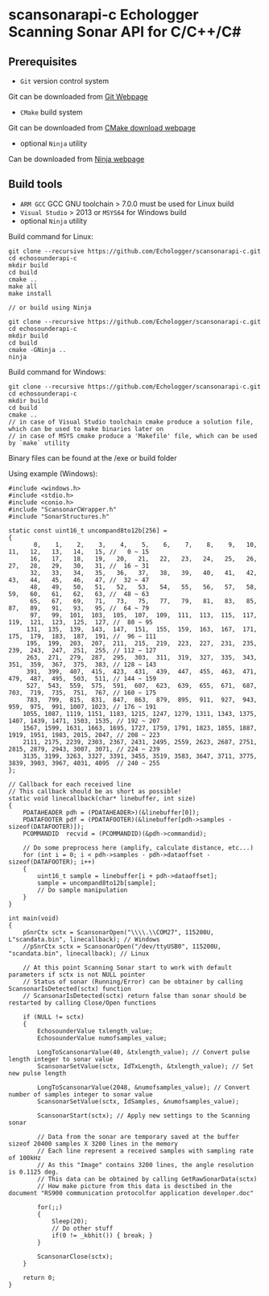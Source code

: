 # scansonarapi-c Echologger Scanning Sonar API for C/C++/C\#

## Prerequisites

- `Git` version control system

Git can be downloaded from [Git Webpage](https://git-scm.com/downloads)

- `CMake` build system

Git can be downloaded from [CMake download webpage](https://cmake.org/download/)

- optional `Ninja` utility

Can be downloaded from [Ninja webpage](https://ninja-build.org/)

## Build tools

- `ARM GCC` GCC GNU toolchain > 7.0.0 must be used for Linux build
- `Visual Studio` > 2013 or `MSYS64` for Windows build
- optional `Ninja` utility

Build command for Linux:

    git clone --recursive https://github.com/Echologger/scansonarapi-c.git
    cd echosounderapi-c
    mkdir build
    cd build
    cmake ..
    make all
    make install

    // or build using Ninja
    
    git clone --recursive https://github.com/Echologger/scansonarapi-c.git
    cd echosounderapi-c
    mkdir build
    cd build
    cmake -GNinja ..
    ninja    

Build command for Windows:

    git clone --recursive https://github.com/Echologger/scansonarapi-c.git
    cd echosounderapi-c
    mkdir build
    cd build
    cmake ..
    // in case of Visual Studio toolchain cmake produce a solution file, which can be used to make binaries later on
    // in case of MSYS cmake produce a 'Makefile' file, which can be used by `make` utility

Binary files can be found at the /exe or build folder

Using example (Windows):

    #include <windows.h>
    #include <stdio.h>
    #include <conio.h>
    #include "ScansonarCWrapper.h"
    #include "SonarStructures.h"

    static const uint16_t uncompand8to12b[256] =
    {
           0,    1,    2,    3,    4,    5,    6,    7,    8,    9,   10,   11,   12,   13,   14,   15, //   0 ~ 15
          16,   17,   18,   19,   20,   21,   22,   23,   24,   25,   26,   27,   28,   29,   30,   31, //  16 ~ 31
          32,   33,   34,   35,   36,   37,   38,   39,   40,   41,   42,   43,   44,   45,   46,   47, //  32 ~ 47
          48,   49,   50,   51,   52,   53,   54,   55,   56,   57,   58,   59,   60,   61,   62,   63, //  48 ~ 63
          65,   67,   69,   71,   73,   75,   77,   79,   81,   83,   85,   87,   89,   91,   93,   95, //  64 ~ 79
          97,   99,  101,  103,  105,  107,  109,  111,  113,  115,  117,  119,  121,  123,  125,  127, //  80 ~ 95
         131,  135,  139,  143,  147,  151,  155,  159,  163,  167,  171,  175,  179,  183,  187,  191, //  96 ~ 111
         195,  199,  203,  207,  211,  215,  219,  223,  227,  231,  235,  239,  243,  247,  251,  255, // 112 ~ 127
         263,  271,  279,  287,  295,  303,  311,  319,  327,  335,  343,  351,  359,  367,  375,  383, // 128 ~ 143
         391,  399,  407,  415,  423,  431,  439,  447,  455,  463,  471,  479,  487,  495,  503,  511, // 144 ~ 159
         527,  543,  559,  575,  591,  607,  623,  639,  655,  671,  687,  703,  719,  735,  751,  767, // 160 ~ 175
         783,  799,  815,  831,  847,  863,  879,  895,  911,  927,  943,  959,  975,  991, 1007, 1023, // 176 ~ 191
        1055, 1087, 1119, 1151, 1183, 1215, 1247, 1279, 1311, 1343, 1375, 1407, 1439, 1471, 1503, 1535, // 192 ~ 207
        1567, 1599, 1631, 1663, 1695, 1727, 1759, 1791, 1823, 1855, 1887, 1919, 1951, 1983, 2015, 2047, // 208 ~ 223
        2111, 2175, 2239, 2303, 2367, 2431, 2495, 2559, 2623, 2687, 2751, 2815, 2879, 2943, 3007, 3071, // 224 ~ 239
        3135, 3199, 3263, 3327, 3391, 3455, 3519, 3583, 3647, 3711, 3775, 3839, 3903, 3967, 4031, 4095  // 240 ~ 255
    };

    // Callback for each received line
    // This callback should be as short as possible!
    static void linecallback(char* linebuffer, int size)
    {
        PDATAHEADER pdh = (PDATAHEADER>)(&linebuffer[0]);
        PDATAFOOTER pdf = (PDATAFOOTER)(&linebuffer[pdh->samples - sizeof(DATAFOOTER)]);
        PCOMMANDID  recvid = (PCOMMANDID)(&pdh->commandid);

        // Do some preprocess here (amplify, calculate distance, etc...)
        for (int i = 0; i < pdh->samples - pdh->dataoffset - sizeof(DATAFOOTER); i++)
        {
            uint16_t sample = linebuffer[i + pdh->dataoffset];
            sample = uncompand8to12b[sample];
            // Do sample manipulation
        }
    }

    int main(void)
    {
        pSnrCtx sctx = ScansonarOpen("\\\\.\\COM27", 115200U, L"scandata.bin", linecallback); // Windows
        //pSnrCtx sctx = ScansonarOpen("/dev/ttyUSB0", 115200U, "scandata.bin", linecallback); // Linux

        // At this point Scanning Sonar start to work with default parameters if sctx is not NULL pointer
        // Status of sonar (Running/Error) can be obtainer by calling ScansonarIsDetected(sctx) function
        // ScansonarIsDetected(sctx) return false than sonar should be restarted by calling Close/Open functions

        if (NULL != sctx)
        {
            EchosounderValue txlength_value;
            EchosounderValue numofsamples_value;

            LongToScansonarValue(40, &txlength_value); // Convert pulse length integer to sonar value
            ScansonarSetValue(sctx, IdTxLength, &txlength_value); // Set new pulse length

            LongToScansonarValue(2048, &numofsamples_value); // Convert number of samples integer to sonar value
            ScansonarSetValue(sctx, IdSamples, &numofsamples_value);

            ScansonarStart(sctx); // Apply new settings to the Scanning sonar

            // Data from the sonar are temporary saved at the buffer sizeof 20400 samples X 3200 lines in the memory
            // Each line represent a received samples with sampling rate of 100kHz
            // As this "Image" contains 3200 lines, the angle resolution is 0.1125 deg.
            // This data can be obtained by calling GetRawSonarData(sctx)
            // How make picture from this data is desctibed in the document "RS900 communication protocolfor application developer.doc"

            for(;;)
            {
                Sleep(20);
                // Do other stuff
                if(0 != _kbhit()) { break; }
            }

            ScansonarClose(sctx);
        }

        return 0;
    }
